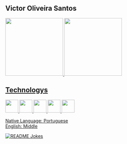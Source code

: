 <h2 align="left">Victor Oliveira Santos</h2>

<div>
<a href="https://github.com/Polaroid399">
<img loading="lazy" height="180em" src="https://github-readme-stats.vercel.app/api/top-langs/?username=Polaroid339&layout=compact&langs_count=7&theme=dracula"/>
<img loading="lazy" height="180em" src="https://github-readme-stats.vercel.app/api?username=Polaroid339&show_icons=true&theme=dracula&include_all_commits=true&count_private=true"/>
</div>

## Technologys

<img loading="lazy" src="https://static-00.iconduck.com/assets.00/python-icon-2048x2037-lpg0vgkm.png" width="40" height="40"/> <img loading="lazy" src="https://cdn-icons-png.flaticon.com/512/732/732212.png" width="40" height="40"/> <img loading="lazy" src="https://cdn-icons-png.flaticon.com/512/732/732190.png" width="40" height="40"/> <img loading="lazy" src="https://static-00.iconduck.com/assets.00/javascript-js-icon-2048x2048-nyxvtvk0.png" width="40" height="40"/> <img loading="lazy" src="https://th.bing.com/th/id/OIP.ANfN008bhlikSHWZAaVXSAHaHa?rs=1&pid=ImgDetMain" width="40" height="40"/>


Native Language: Portuguese <br>
English: Middle

<a href="https://readme-jokes.vercel.app"><img align="center" src="https://readme-jokes.vercel.app/api" alt="README Jokes"></a>
